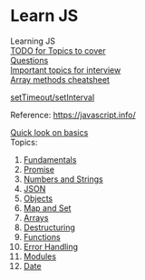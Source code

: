 # Learn JS <!-- omit in toc -->

Learning JS  
[TODO for Topics to cover](./learnJS.todo)  
[Questions](./questions.md)  
[Important topics for interview](./interview-topics.md)  
[Array methods cheatsheet](https://javascript.info/array-methods#summary)

[setTimeout/setInterval](./functions/README.md#scheduling-settimeout-and-setinterval)

Reference: https://javascript.info/

[Quick look on basics](https://javascript.info/javascript-specials)  
Topics:
1. [Fundamentals](./fundamentals/README.md)
2. [Promise](./promise/README.md)
3. [Numbers and Strings](./numbers-strings/README.md)
4. [JSON](./json/README.md)
5. [Objects](./objects/README.md)
6. [Map and Set](./map-set/README.md)
7. [Arrays](./arrays/README.md)
8. [Destructuring](./destructuring/README.md)
9. [Functions](./functions/README.md)
10. [Error Handling](./error-handling/README.md)
11. [Modules](./modules/README.md)
12. [Date](./date/README.md)


